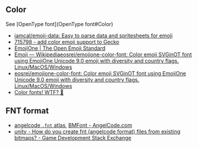 ## Color

See [OpenType font](OpenType font#Color)

- [iamcal/emoji-data: Easy to parse data and spritesheets for emoji](https://github.com/iamcal/emoji-data)
- [715798 - add color emoji support to Gecko](https://bugzilla.mozilla.org/show_bug.cgi?id=715798)
- [EmojiOne | The Open Emoji Standard](http://emojione.com/)
- [Emoji — Wikipedia](https://en.wikipedia.org/wiki/Emoji)[eosrei/emojione-color-font: Color emoji SVGinOT font using EmojiOne Unicode 9.0 emoji with diversity and country flags. Linux/MacOS/Windows](https://github.com/eosrei/emojione-color-font)
- [eosrei/emojione-color-font: Color emoji SVGinOT font using EmojiOne Unicode 9.0 emoji with diversity and country flags. Linux/MacOS/Windows](https://github.com/eosrei/emojione-color-font)
- [Color fonts! WTF? 🌈](http://www.colorfonts.wtf/)

## FNT format

- [angelcode `.fnt` atlas](http://www.angelcode.com/products/bmfont/doc/file_format.html), [BMFont - AngelCode.com](http://www.angelcode.com/products/bmfont/)
- [unity - How do you create fnt (angelcode format) files from existing bitmaps? - Game Development Stack Exchange](http://gamedev.stackexchange.com/questions/74010/how-do-you-create-fnt-angelcode-format-files-from-existing-bitmaps)
